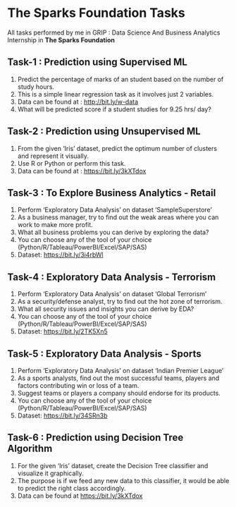 # The Sparks Foundation Tasks
All tasks performed by me in GRIP : Data Science And Business Analytics Internship in **The Sparks Foundation**

## Task-1 : Prediction using Supervised ML 
1. Predict the percentage of marks of an student based on the number of study hours.
2. This is a simple linear regression task as it involves just 2 variables.
3. Data can be found at : http://bit.ly/w-data
4. What will be predicted score if a student studies for 9.25 hrs/ day?

## Task-2 : Prediction using Unsupervised ML
1. From the given ‘Iris’ dataset, predict the optimum number of clusters and represent it visually.
2. Use R or Python or perform this task.
3. Data can be found at : https://bit.ly/3kXTdox

## Task-3 : To Explore Business Analytics - Retail
1. Perform ‘Exploratory Data Analysis’ on dataset ‘SampleSuperstore’
2. As a business manager, try to find out the weak areas where you can work to make more profit.
3. What all business problems you can derive by exploring the data?
4. You can choose any of the tool of your choice (Python/R/Tableau/PowerBI/Excel/SAP/SAS)
5. Dataset: https://bit.ly/3i4rbWl

## Task-4 : Exploratory Data Analysis - Terrorism
1. Perform ‘Exploratory Data Analysis’ on dataset ‘Global Terrorism’
2. As a security/defense analyst, try to find out the hot zone of terrorism.
3. What all security issues and insights you can derive by EDA?
4. You can choose any of the tool of your choice (Python/R/Tableau/PowerBI/Excel/SAP/SAS)
5. Dataset: https://bit.ly/2TK5Xn5

## Task-5 : Exploratory Data Analysis - Sports
1. Perform ‘Exploratory Data Analysis’ on dataset ‘Indian Premier League’
2. As a sports analysts, find out the most successful teams, players and factors contributing win or loss of a team.
3. Suggest teams or players a company should endorse for its products.
4. You can choose any of the tool of your choice (Python/R/Tableau/PowerBI/Excel/SAP/SAS)
5. Dataset: https://bit.ly/34SRn3b

## Task-6 : Prediction using Decision Tree Algorithm
1. For the given ‘Iris’ dataset, create the Decision Tree classifier and visualize it graphically.
2. The purpose is if we feed any new data to this classifier, it would be able to predict the right class accordingly.
3. Data can be found at https://bit.ly/3kXTdox


